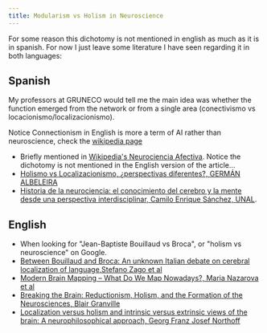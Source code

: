 ```yaml
---
title: Modularism vs Holism in Neuroscience
---
```


For some reason this dichotomy is not mentioned in english as much as it is in spanish. For now I just leave some literature I have seen regarding it in both languages:

## Spanish

My professors at GRUNECO would tell me the main idea was whether the function emerged from the network or from a single area (conectivismo vs locacionismo/localizacionismo).

Notice Connectionism in English is more a term of AI rather than neuroscience, check the [wikipedia page](https://en.wikipedia.org/wiki/Connectionism)

- Briefly mentioned in [Wikipedia's Neurociencia Afectiva](https://es.wikipedia.org/wiki/Neurociencia_afectiva). Notice the dichotomy is not mentioned in the English version of the article...
- [Holismo vs Localizacionismo, ¿perspectivas diferentes?,  GERMÁN ALBELEIRA](https://hablemosdeneurociencia.com/holismo-localizacionismo/)
- [Historia de la neurociencia: el conocimiento del cerebro y la mente desde una perspectiva interdisciplinar, Camilo Enrique Sánchez, UNAL](https://www.redalyc.org/journal/809/80944720015/html/).

## English

- When looking for "Jean-Baptiste Bouillaud vs Broca", or "holism vs neuroscience" on Google.
- [Between Bouillaud and Broca: An unknown Italian debate on cerebral localization of language,Stefano Zago et al](https://pubmed.ncbi.nlm.nih.gov/26263383/)
- [Modern Brain Mapping – What Do We Map Nowadays?, Maria Nazarova et al](https://www.ncbi.nlm.nih.gov/pmc/articles/PMC4468863/)
- [Breaking the Brain: Reductionism, Holism, and the Formation of the Neurosciences, Blair Granville](https://ourarchive.otago.ac.nz/handle/10523/1818)
- [Localization versus holism and intrinsic versus extrinsic views of the brain: A neurophilosophical approach, Georg Franz Josef Northoff](https://tmu.pure.elsevier.com/en/publications/localization-versus-holism-and-intrinsic-versus-extrinsic-views-o)